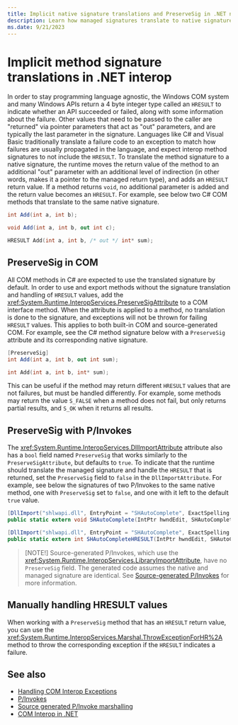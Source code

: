 ```yaml
---
title: Implicit native signature translations and PreserveSig in .NET native interop
description: Learn how managed signatures translate to native signatures for interop methods in .NET
ms.date: 9/21/2023
---
```


# Implicit method signature translations in .NET interop

In order to stay programming language agnostic, the Windows COM system and many Windows APIs return a 4 byte integer type called an `HRESULT` to indicate whether an API succeeded or failed, along with some information about the failure. Other values that need to be passed to the caller are "returned" via pointer parameters that act as "out" parameters, and are typically the last parameter in the signature. Languages like C# and Visual Basic traditionally translate a failure code to an exception to match how failures are usually propagated in the language, and expect interop method signatures to not include the `HRESULT`. To translate the method signature to a native signature, the runtime moves the return value of the method to an additional "out" parameter with an additional level of indirection (in other words, makes it a pointer to the managed return type), and adds an `HRESULT` return value. If a method returns `void`, no additional parameter is added and the return value becomes an `HRESULT`. For example, see below two C# COM methods that translate to the same native signature.

```csharp
int Add(int a, int b);

void Add(int a, int b, out int c);
```

```c
HRESULT Add(int a, int b, /* out */ int* sum);
```

## PreserveSig in COM

All COM methods in C# are expected to use the translated signature by default. In order to use and export methods without the signature translation and handling of `HRESULT` values, add the <xref:System.Runtime.InteropServices.PreserveSigAttribute> to a COM interface method. When the attribute is applied to a method, no translation is done to the signature, and exceptions will not be thrown for failing `HRESULT` values. This applies to both built-in COM and source-generated COM. For example, see the C# method signature below with a `PreserveSig` attribute and its corresponding native signature.

```csharp
[PreserveSig]
int Add(int a, int b, out int sum);
```

```c
int Add(int a, int b, int* sum);
```

This can be useful if the method may return different `HRESULT` values that are not failures, but must be handled differently. For example, some methods may return the value `S_FALSE` when a method does not fail, but only returns partial results, and `S_OK` when it returns all results.

## PreserveSig with P/Invokes

The <xref:System.Runtime.InteropServices.DllImportAttribute> attribute also has a `bool` field named `PreserveSig` that works similarly to the `PreserveSigAttribute`, but defaults to `true`. To indicate that the runtime should translate the managed signature and handle the `HRESULT` that is returned, set the `PreserveSig` field to `false` in the `DllImportAttribute`. For example, see below the signatures of two P/Invokes to the same native method, one with `PreserveSig` set to `false`, and one with it left to the default `true` value.

```csharp
[DllImport("shlwapi.dll", EntryPoint = "SHAutoComplete", ExactSpelling = true, PreserveSig = false)]
public static extern void SHAutoComplete(IntPtr hwndEdit, SHAutoCompleteFlags dwFlags);

[DllImport("shlwapi.dll", EntryPoint = "SHAutoComplete", ExactSpelling = true)]
public static extern int SHAutoCompleteHRESULT(IntPtr hwndEdit, SHAutoCompleteFlags dwFlags);
```

> [NOTE!] Source-generated P/Invokes, which use the <xref:System.Runtime.InteropServices.LibraryImportAttribute>, have no `PreserveSig` field. The generated code assumes the native and managed signature are identical. See [Source-generated P/Invokes](./pinvoke-source-generation.md#differences-from-dllimport) for more information.

## Manually handling HRESULT values

When working with a `PreserveSig` method that has an `HRESULT` return value, you can use the <xref:System.Runtime.InteropServices.Marshal.ThrowExceptionForHR%2A> method to throw the corresponding exception if the `HRESULT` indicates a failure.

## See also

- [Handling COM Interop Exceptions](../../standard/exceptions/handling-com-interop-exceptions.md)
- [P/Invokes](./pinvoke.md)
- [Source generated P/Invoke marshalling](./pinvoke-source-generation.md)
- [COM Interop in .NET](./cominterop.md)
